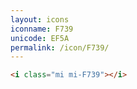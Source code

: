 ```yaml
---
layout: icons
iconname: F739
unicode: EF5A
permalink: /icon/F739/
---
```


``` html
<i class="mi mi-F739"></i>
```
